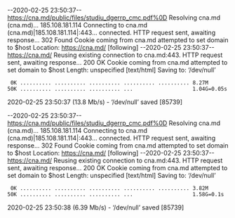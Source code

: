 --2020-02-25 23:50:37--  https://cna.md/public/files/studiu_dgerrp_cmc.pdf%0D
Resolving cna.md (cna.md)... 185.108.181.114
Connecting to cna.md (cna.md)|185.108.181.114|:443... connected.
HTTP request sent, awaiting response... 302 Found
Cookie coming from cna.md attempted to set domain to $host
Location: https://cna.md/ [following]
--2020-02-25 23:50:37--  https://cna.md/
Reusing existing connection to cna.md:443.
HTTP request sent, awaiting response... 200 OK
Cookie coming from cna.md attempted to set domain to $host
Length: unspecified [text/html]
Saving to: ‘/dev/null’

     0K .......... .......... .......... .......... .......... 8.27M
    50K .......... .......... .......... ...                   1.04G=0.05s

2020-02-25 23:50:37 (13.8 Mb/s) - ‘/dev/null’ saved [85739]

--2020-02-25 23:50:37--  https://cna.md/public/files/studiu_dgerrp_cmc.pdf%0D
Resolving cna.md (cna.md)... 185.108.181.114
Connecting to cna.md (cna.md)|185.108.181.114|:443... connected.
HTTP request sent, awaiting response... 302 Found
Cookie coming from cna.md attempted to set domain to $host
Location: https://cna.md/ [following]
--2020-02-25 23:50:37--  https://cna.md/
Reusing existing connection to cna.md:443.
HTTP request sent, awaiting response... 200 OK
Cookie coming from cna.md attempted to set domain to $host
Length: unspecified [text/html]
Saving to: ‘/dev/null’

     0K .......... .......... .......... .......... .......... 3.82M
    50K .......... .......... .......... ...                   1.58G=0.1s

2020-02-25 23:50:38 (6.39 Mb/s) - ‘/dev/null’ saved [85739]

